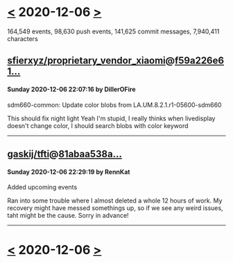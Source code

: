 # [<](2020-12-05.md) 2020-12-06 [>](2020-12-07.md)

164,549 events, 98,630 push events, 141,625 commit messages, 7,940,411 characters


## [sfierxyz/proprietary_vendor_xiaomi](https://github.com/sfierxyz/proprietary_vendor_xiaomi)@[f59a226e61...](https://github.com/sfierxyz/proprietary_vendor_xiaomi/commit/f59a226e619a8eb4d7df53327138a1b336f8ea0b)
#### Sunday 2020-12-06 22:07:16 by DillerOFire

sdm660-common: Update color blobs from LA.UM.8.2.1.r1-05600-sdm660

This should fix night light
Yeah I'm stupid, I really thinks when livedisplay doesn't change color,
I should search blobs with color keyword

---
## [gaskij/tfti](https://github.com/gaskij/tfti)@[81abaa538a...](https://github.com/gaskij/tfti/commit/81abaa538ac91bbb83d33b032f247d5a16b360c5)
#### Sunday 2020-12-06 22:29:19 by RennKat

Added upcoming events

Ran into some trouble where I almost deleted a whole 12 hours of work. My recovery might have messed somethings up, so if we see any weird issues, taht might be the cause. Sorry in advance!

---

# [<](2020-12-05.md) 2020-12-06 [>](2020-12-07.md)

